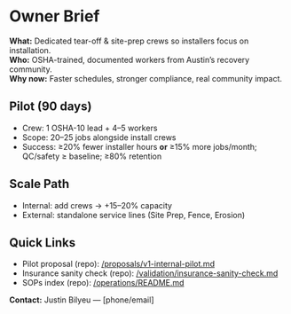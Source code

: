# Owner Brief
**What:** Dedicated tear-off & site-prep crews so installers focus on installation.  
**Who:** OSHA-trained, documented workers from Austin’s recovery community.  
**Why now:** Faster schedules, stronger compliance, real community impact.

## Pilot (90 days)
- Crew: 1 OSHA-10 lead + 4–5 workers
- Scope: 20–25 jobs alongside install crews
- Success: ≥20% fewer installer hours **or** ≥15% more jobs/month; QC/safety ≥ baseline; ≥80% retention

## Scale Path
- Internal: add crews → +15–20% capacity
- External: standalone service lines (Site Prep, Fence, Erosion)

## Quick Links
- Pilot proposal (repo): [/proposals/v1-internal-pilot.md](../blob/main/proposals/v1-internal-pilot.md)
- Insurance sanity check (repo): [/validation/insurance-sanity-check.md](../blob/main/validation/insurance-sanity-check.md)
- SOPs index (repo): [/operations/README.md](../blob/main/operations/README.md)

**Contact:** Justin Bilyeu — [phone/email]
